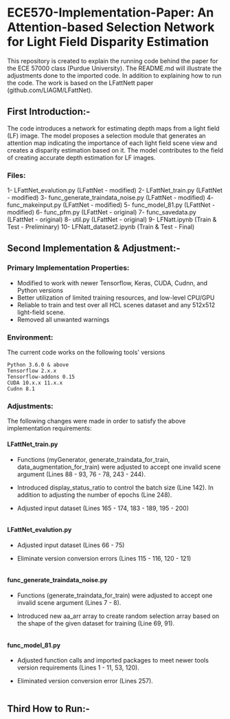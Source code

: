 # ECE570-Implementation-Paper: An Attention-based Selection Network for Light Field Disparity Estimation

This repository is created to explain the running code behind the paper for the ECE 57000 class (Purdue University). The README.md will illustrate the adjustments done to the imported code. In addition to explaining how to run the code. The work is based on the LFattNett paper (github.com/LIAGM/LFattNet).

## First Introduction:-
 
The code introduces a network for estimating depth maps from a light field (LF) image. The model proposes a selection module that generates an attention map indicating the importance of each light field scene view and creates a disparity estimation based on it. The model contributes to the field of creating accurate depth estimation for LF images.

### Files:
1- LFattNet_evalution.py (LFattNet - modified)
2- LFattNet_train.py (LFattNet - modified)
3- func_generate_traindata_noise.py (LFattNet - modified)
4- func_makeinput.py (LFattNet - modified)
5- func_model_81.py (LFattNet - modified)
6- func_pfm.py (LFattNet - original)
7- func_savedata.py (LFattNet - original)
8- util.py (LFattNet - original)
9- LFNatt.ipynb (Train & Test - Preliminary)
10- LFNatt_dataset2.ipynb (Train & Test - Final)

 
## Second Implementation & Adjustment:-

### Primary Implementation Properties:

* Modified to work with newer Tensorflow, Keras, CUDA, Cudnn, and Python versions
* Better utilization of limited training resources, and low-level CPU/GPU
* Reliable to train and test over all HCL scenes dataset and any 512x512 light-field scene.
* Removed all unwanted warnings

### Environment:
The current code works on the following tools' versions
```
Python 3.6.0 & above
Tensorflow 2.x.x
Tensorflow-addons 0.15
CUDA 10.x.x 11.x.x
Cudnn 8.1
```

### Adjustments:
The following changes were made in order to satisfy the above implementation requirements:

#### LFattNet_train.py

* Functions (myGenerator, generate_traindata_for_train, data_augmentation_for_train) were adjusted to accept one invalid scene argument (Lines 88 - 93, 76 - 78, 243 - 244).

* Introduced display_status_ratio to control the batch size (Line 142). In addition to adjusting the number of epochs (Line 248).

* Adjusted input dataset (Lines 165 - 174, 183 - 189, 195 - 200)

```
```

#### LFattNet_evalution.py

* Adjusted input dataset (Lines 66 - 75)

* Eliminate version conversion errors (Lines 115 - 116, 120 - 121)

```
```

#### func_generate_traindata_noise.py

* Functions (generate_traindata_for_train) were adjusted to accept one invalid scene argument (Lines 7 - 8).

* Introduced new aa_arr array to create random selection array based on the shape of the given dataset for training (Line 69, 91).

```
```

#### func_model_81.py

* Adjusted function calls and imported packages to meet newer tools version requirements (Lines 1 - 11, 53, 120).

* Eliminated version conversion error (Lines 257).

```
```

## Third How to Run:-


